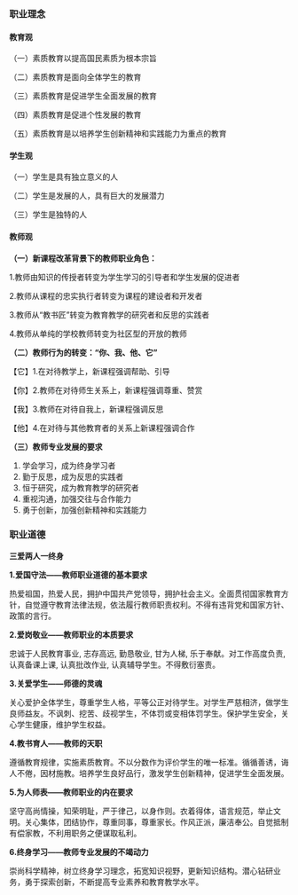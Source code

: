 ### 职业理念

#### 教育观

（一）素质教育以提高国民素质为根本宗旨

（二）素质教育是面向全体学生的教育

（三）素质教育是促进学生全面发展的教育

（四）素质教育是促进个性发展的教育

（五）素质教育是以培养学生创新精神和实践能力为重点的教育

#### 学生观

（一）学生是具有独立意义的人

（二）学生是发展的人，具有巨大的发展潜力

（三）学生是独特的人

#### 教师观

**（一）新课程改革背景下的教师职业角色：**

1.教师由知识的传授者转变为学生学习的引导者和学生发展的促进者

2.教师从课程的忠实执行者转变为课程的建设者和开发者

3.教师从“教书匠”转变为教育教学的研究者和反思的实践者

4.教师从单纯的学校教师转变为社区型的开放的教师

**（二）教师行为的转变：“你、我、他、它”**

【它】1.在对待教学上，新课程强调帮助、引导

【你】2.教师在对待师生关系上，新课程强调尊重、赞赏

【我】3.教师在对待自我上，新课程强调反思

【他】4.在对待与其他教育者的关系上新课程强调合作

**（三）教师专业发展的要求**

1. 学会学习，成为终身学习者
2. 勤于反思，成为反思的实践者
3. 恒于研究，成为教育教学的研究者
4. 重视沟通，加强交往与合作能力
5. 勇于创新，加强创新精神和实践能力

### 职业道德

**三爱两人一终身**

**1.爱国守法——教师职业道德的基本要求**

热爱祖国，热爱人民，拥护中国共产党领导，拥护社会主义。全面贯彻国家教育方针，自觉遵守教育法律法规，依法履行教师职责权利。不得有违背党和国家方针、政策的言行。

**2.爱岗敬业——教师职业的本质要求**

忠诚于人民教育事业, 志存高远, 勤恳敬业, 甘为人梯, 乐于奉献。对工作高度负责, 认真备课上课, 认真批改作业, 认真辅导学生。不得敷衍塞责。

**3.关爱学生——师德的灵魂**

关心爱护全体学生，尊重学生人格，平等公正对待学生。对学生严慈相济，做学生良师益友。不讽刺、挖苦、歧视学生，不体罚或变相体罚学生。保护学生安全，关心学生健康，维护学生权益。

**4.教书育人——教师的天职**

遵循教育规律，实施素质教育。不以分数作为评价学生的唯一标准。循循善诱，诲人不倦，因材施教。培养学生良好品行，激发学生创新精神，促进学生全面发展。

**5.为人师表——教师职业的内在要求**

坚守高尚情操，知荣明耻，严于律己，以身作则。衣着得体，语言规范，举止文明。关心集体，团结协作，尊重同事，尊重家长。作风正派，廉洁奉公。自觉抵制有偿家教，不利用职务之便谋取私利。

**6.终身学习——教师专业发展的不竭动力**

崇尚科学精神，树立终身学习理念，拓宽知识视野，更新知识结构。潜心钻研业务，勇于探索创新，不断提高专业素养和教育教学水平。



   